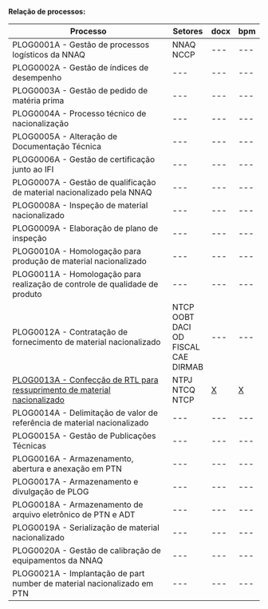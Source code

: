 **Relação de processos:**

| Processo | Setores | docx | bpm |
| ---      | ---     | --- | --- |
| PLOG0001A - Gestão de processos logísticos da NNAQ | NNAQ <br> NCCP | --- | --- |
| PLOG0002A - Gestão de índices de desempenho | ---     | --- | --- |
| PLOG0003A - Gestão de pedido de matéria prima | ---     | --- | --- |
| PLOG0004A - Processo técnico de nacionalização | ---     | --- | --- |
| PLOG0005A - Alteração de Documentação Técnica | ---     | --- | --- |
| PLOG0006A - Gestão de certificação junto ao IFI | ---     | --- | --- |
| PLOG0007A - Gestão de qualificação de material nacionalizado pela NNAQ | ---     | --- | --- |
| PLOG0008A - Inspeção de material nacionalizado | ---     | --- | --- |
| PLOG0009A - Elaboração de plano de inspeção | ---     | --- | --- |
| PLOG0010A - Homologação para produção de material nacionalizado | ---     | --- | --- |
| PLOG0011A - Homologação para realização de controle de qualidade de produto | ---     | --- | --- |
| PLOG0012A - Contratação de fornecimento de material nacionalizado | NTCP <br> OOBT <br> DACI <br> OD <br> FISCAL <br> CAE <br> DIRMAB | --- | --- |
| [PLOG0013A - Confecção de RTL para ressuprimento de material nacionalizado](PLOG0013A.pdf) | NTPJ <br> NTCQ <br> NTCP  | [X](PLOG0013A.docx) | [X](PLOG0013A.bpm) | 
| PLOG0014A - Delimitação de valor de referência de material nacionalizado | ---     | --- | --- |
| PLOG0015A - Gestão de Publicações Técnicas | ---     | --- | --- |
| PLOG0016A - Armazenamento, abertura e anexação em PTN | ---     | --- | --- |
| PLOG0017A - Armazenamento e divulgação de PLOG | ---     | --- | --- |
| PLOG0018A - Armazenamento de arquivo eletrônico de PTN e ADT | ---     | --- | --- |
| PLOG0019A - Serialização de material nacionalizado | ---     | --- | --- |
| PLOG0020A - Gestão de calibração de equipamentos da NNAQ | ---     | --- | --- |
| PLOG0021A - Implantação de part number de material nacionalizado em PTN | ---     | --- | --- |
